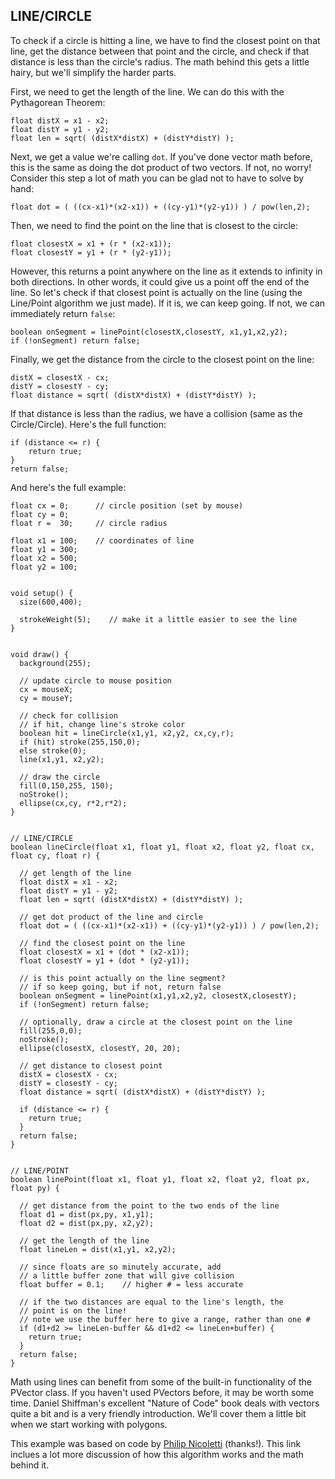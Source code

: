 ## LINE/CIRCLE  
To check if a circle is hitting a line, we have to find the closest point on that line, get the distance between that point and the circle, and check if that distance is less than the circle's radius. The math behind this gets a little hairy, but we'll simplify the harder parts.

First, we need to get the length of the line. We can do this with the Pythagorean Theorem:

	float distX = x1 - x2;
	float distY = y1 - y2;
	float len = sqrt( (distX*distX) + (distY*distY) );

Next, we get a value we're calling `dot`. If you've done vector math before, this is the same as doing the dot product of two vectors. If not, no worry! Consider this step a lot of math you can be glad not to have to solve by hand:

	float dot = ( ((cx-x1)*(x2-x1)) + ((cy-y1)*(y2-y1)) ) / pow(len,2);

Then, we need to find the point on the line that is closest to the circle:

	float closestX = x1 + (r * (x2-x1));
	float closestY = y1 + (r * (y2-y1));

However, this returns a point anywhere on the line as it extends to infinity in both directions. In other words, it could give us a point off the end of the line. So let's check if that closest point is actually on the line (using the Line/Point algorithm we just made). If it is, we can keep going. If not, we can immediately return `false`:

	boolean onSegment = linePoint(closestX,closestY, x1,y1,x2,y2);
  	if (!onSegment) return false;

Finally, we get the distance from the circle to the closest point on the line:

	distX = closestX - cx;
	distY = closestY - cy;
	float distance = sqrt( (distX*distX) + (distY*distY) );

If that distance is less than the radius, we have a collision (same as the Circle/Circle). Here's the full function:

	if (distance <= r) {
		return true;
	}
	return false;

And here's the full example:

	float cx = 0;      // circle position (set by mouse)
	float cy = 0;
	float r =  30;     // circle radius

	float x1 = 100;    // coordinates of line
	float y1 = 300;
	float x2 = 500;
	float y2 = 100;


	void setup() {
	  size(600,400);
	  
	  strokeWeight(5);    // make it a little easier to see the line
	}


	void draw() {
	  background(255);
	  
	  // update circle to mouse position
	  cx = mouseX;
	  cy = mouseY;
	  
	  // check for collision
	  // if hit, change line's stroke color
	  boolean hit = lineCircle(x1,y1, x2,y2, cx,cy,r);
	  if (hit) stroke(255,150,0);
	  else stroke(0);
	  line(x1,y1, x2,y2);
	  
	  // draw the circle
	  fill(0,150,255, 150);
	  noStroke();
	  ellipse(cx,cy, r*2,r*2);  
	}


	// LINE/CIRCLE
	boolean lineCircle(float x1, float y1, float x2, float y2, float cx, float cy, float r) {

	  // get length of the line
	  float distX = x1 - x2;
	  float distY = y1 - y2;
	  float len = sqrt( (distX*distX) + (distY*distY) );

	  // get dot product of the line and circle
	  float dot = ( ((cx-x1)*(x2-x1)) + ((cy-y1)*(y2-y1)) ) / pow(len,2);

	  // find the closest point on the line
	  float closestX = x1 + (dot * (x2-x1));
	  float closestY = y1 + (dot * (y2-y1));
	  
	  // is this point actually on the line segment?
	  // if so keep going, but if not, return false
	  boolean onSegment = linePoint(x1,y1,x2,y2, closestX,closestY);
	  if (!onSegment) return false;

	  // optionally, draw a circle at the closest point on the line
	  fill(255,0,0);
	  noStroke();
	  ellipse(closestX, closestY, 20, 20);

	  // get distance to closest point
	  distX = closestX - cx;
	  distY = closestY - cy;
	  float distance = sqrt( (distX*distX) + (distY*distY) );

	  if (distance <= r) {
	    return true;
	  }
	  return false;
	}


	// LINE/POINT
	boolean linePoint(float x1, float y1, float x2, float y2, float px, float py) {
	  
	  // get distance from the point to the two ends of the line
	  float d1 = dist(px,py, x1,y1);
	  float d2 = dist(px,py, x2,y2);
	  
	  // get the length of the line
	  float lineLen = dist(x1,y1, x2,y2);
	  
	  // since floats are so minutely accurate, add
	  // a little buffer zone that will give collision
	  float buffer = 0.1;    // higher # = less accurate
	  
	  // if the two distances are equal to the line's length, the
	  // point is on the line!
	  // note we use the buffer here to give a range, rather than one #
	  if (d1+d2 >= lineLen-buffer && d1+d2 <= lineLen+buffer) {
	    return true;
	  }
	  return false;
	}

Math using lines can benefit from some of the built-in functionality of the PVector class. If you haven't used PVectors before, it may be worth some time. Daniel Shiffman's excellent "Nature of Code" book deals with vectors quite a bit and is a very friendly introduction. We'll cover them a little bit when we start working with polygons.

This example was based on code by [Philip Nicoletti](http://www.codeguru.com/forum/showthread.php?threadid=194400) (thanks!). This link inclues a lot more discussion of how this algorithm works and the math behind it.